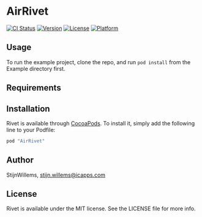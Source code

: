 # AirRivet

[![CI Status](http://img.shields.io/travis/StijnWillems/Rivet.svg?style=flat)](https://travis-ci.org/StijnWillems/Rivet)
[![Version](https://img.shields.io/cocoapods/v/Rivet.svg?style=flat)](http://cocoapods.org/pods/Rivet)
[![License](https://img.shields.io/cocoapods/l/Rivet.svg?style=flat)](http://cocoapods.org/pods/Rivet)
[![Platform](https://img.shields.io/cocoapods/p/Rivet.svg?style=flat)](http://cocoapods.org/pods/Rivet)

## Usage

To run the example project, clone the repo, and run `pod install` from the Example directory first.

## Requirements

## Installation

Rivet is available through [CocoaPods](http://cocoapods.org). To install
it, simply add the following line to your Podfile:

```ruby
pod "AirRivet"
```

## Author

StijnWillems, stijn.willems@icapps.com

## License

Rivet is available under the MIT license. See the LICENSE file for more info.
